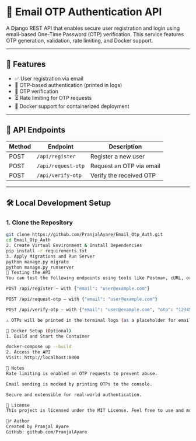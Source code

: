 # 📧 Email OTP Authentication API

A Django REST API that enables secure user registration and login using email-based One-Time Password (OTP) verification. This service features OTP generation, validation, rate limiting, and Docker support.

---

## 🚀 Features

- ✅ User registration via email
- 🔐 OTP-based authentication (printed in logs)
- 🔁 OTP verification
- ⏳ Rate limiting for OTP requests
- 🐳 Docker support for containerized deployment

---

## 🔧 API Endpoints

| Method | Endpoint              | Description                 |
|--------|-----------------------|-----------------------------|
| POST   | `/api/register`       | Register a new user         |
| POST   | `/api/request-otp`    | Request an OTP via email    |
| POST   | `/api/verify-otp`     | Verify the received OTP     |

---

## 🛠️ Local Development Setup

### 1. Clone the Repository

```bash
git clone https://github.com/PranjalAyare/Email_Otp_Auth.git
cd Email_Otp_Auth
2. Create Virtual Environment & Install Dependencies
pip install -r requirements.txt
3. Apply Migrations and Run Server
python manage.py migrate
python manage.py runserver
🧪 Testing the API
You can test the following endpoints using tools like Postman, cURL, or Thunder Client:

POST /api/register – with {"email": "user@example.com"}

POST /api/request-otp – with {"email": "user@example.com"}

POST /api/verify-otp – with {"email": "user@example.com", "otp": "123456"}

⚠️ OTPs will be printed in the terminal logs (as a placeholder for email sending).

🐳 Docker Setup (Optional)
1. Build and Start the Container

docker-compose up --build
2. Access the API
Visit: http://localhost:8000

📌 Notes
Rate limiting is enabled on OTP requests to prevent abuse.

Email sending is mocked by printing OTPs to the console.

Secure and extensible for real-world authentication.

📄 License
This project is licensed under the MIT License. Feel free to use and modify it.

🙋‍♂️ Author
Created by Pranjal Ayare
GitHub: github.com/PranjalAyare

